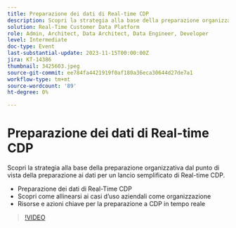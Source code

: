 ```yaml
---
title: Preparazione dei dati di Real-time CDP
description: Scopri la strategia alla base della preparazione organizzativa dal punto di vista della preparazione ai dati per un lancio di CDP in tempo reale semplificato. Comprendere la fattibilità dei dati CDP in tempo reale e scoprire come allinearsi ai casi d’uso aziendali in quanto organizzazioneRisorse e azioni chiave per la fattibilità CDP in tempo reale
solution: Real-Time Customer Data Platform
role: Admin, Architect, Data Architect, Data Engineer, Developer
level: Intermediate
doc-type: Event
last-substantial-update: 2023-11-15T00:00:00Z
jira: KT-14386
thumbnail: 3425603.jpeg
source-git-commit: ee784fa4421919f0af180a36eca30644d27de7a1
workflow-type: tm+mt
source-wordcount: '89'
ht-degree: 0%

---
```



# Preparazione dei dati di Real-time CDP

Scopri la strategia alla base della preparazione organizzativa dal punto di vista della preparazione ai dati per un lancio semplificato di Real-time CDP.

* Preparazione dei dati di Real-Time CDP
* Scopri come allinearsi ai casi d’uso aziendali come organizzazione
* Risorse e azioni chiave per la preparazione a CDP in tempo reale

>[!VIDEO](https://video.tv.adobe.com/v/3425603/?learn=on)